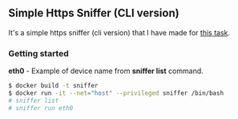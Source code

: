 ## Simple Https Sniffer (CLI version)
It's a simple https sniffer (cli version) that I have made for [this task](task.md).

### Getting started
__eth0__ - Example of device name from __sniffer list__ command.

```bash
$ docker build -t sniffer
$ docker run -it --net="host" --privileged sniffer /bin/bash
# sniffer list 
# sniffer run eth0
```